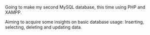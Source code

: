 Going to make my second MySQL database, this time using PHP and XAMPP.

Aiming to acquire some insights on basic database usage: Inserting, selecting, deleting and updating data.